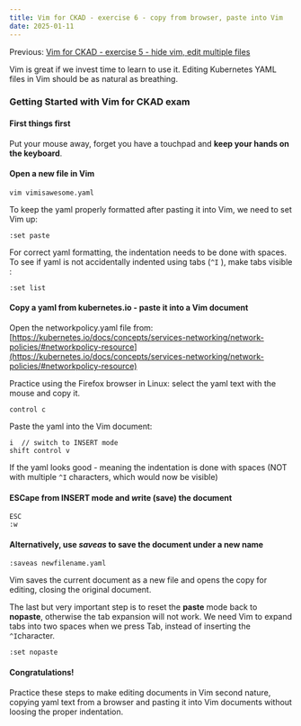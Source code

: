 ```yaml
---
title: Vim for CKAD - exercise 6 - copy from browser, paste into Vim
date: 2025-01-11
---
```

Previous: [Vim for CKAD - exercise 5 - hide vim, edit multiple files](https://miroberes.github.io/CKAD-Exam-Tips/CKAD-Exam-Tips-vim-exercises/CKAD-Exam-Tips-vim-exercises-005-edit-multiple-files.html)

Vim is great if we invest time to learn to use it. Editing Kubernetes YAML files in Vim should be as natural as breathing.

### Getting Started with Vim for CKAD exam

#### First things first
Put your mouse away, forget you have a touchpad and **keep your hands on the keyboard**.

#### Open a new file in Vim
```
vim vimisawesome.yaml
```

To keep the yaml properly formatted after pasting it into Vim, we need to set Vim up:
```
:set paste
```

For correct yaml formatting, the indentation needs to be done with spaces. To see if yaml is not accidentally indented using tabs (```^I``` ), make tabs visible :
```
:set list
```
#### Copy a yaml from kubernetes.io - paste it into a Vim document

Open the networkpolicy.yaml file from:
[https://kubernetes.io/docs/concepts/services-networking/network-policies/#networkpolicy-resource](https://kubernetes.io/docs/concepts/services-networking/network-policies/#networkpolicy-resource)

Practice using the Firefox browser in Linux: select the yaml text with the mouse and copy it.
```
control c
```

Paste the yaml into the Vim document:
```
i  // switch to INSERT mode
shift control v
```

If the yaml looks good - meaning the indentation is done with spaces (NOT with multiple ```^I``` characters, which would now be visible)
#### ESCape from INSERT mode and ***w***rite (save) the document
```
ESC
:w
```
#### Alternatively, use ***saveas*** to save the document under a new name
```
:saveas newfilename.yaml
```
Vim saves the current document as a new file and opens the copy for editing, closing the original document.

The last but very important step is to reset the **paste** mode back to **nopaste**, otherwise the tab expansion will not work. We need Vim to expand tabs into two spaces when we press Tab, instead of inserting the ```^I```character.
```
:set nopaste 
```

#### Congratulations!
Practice these steps to make editing documents in Vim second nature, copying yaml text from a browser and pasting it into Vim documents without loosing the proper indentation.
